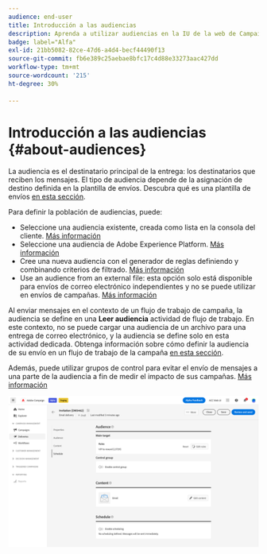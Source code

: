 ```yaml
---
audience: end-user
title: Introducción a las audiencias
description: Aprenda a utilizar audiencias en la IU de la web de Campaign
badge: label="Alfa"
exl-id: 21bb5082-82ce-47d6-a4d4-becf44490f13
source-git-commit: fb6e389c25aebae8bfc17c4d88e33273aac427dd
workflow-type: tm+mt
source-wordcount: '215'
ht-degree: 30%

---
```



# Introducción a las audiencias {#about-audiences}

<!--
Audience only created for the delivery, not available later-->


<!--
Three ways:
* existing audience

Campaign or AEP Audiences

* create new on the fly

query like AEP segment builder (same component with campaign data)

* import from file

show use case with a new audience creation (or import from file?)

control groups like acc: exract, random, based on attribute
-->


La audiencia es el destinatario principal de la entrega: los destinatarios que reciben los mensajes. El tipo de audiencia depende de la asignación de destino definida en la plantilla de envíos. Descubra qué es una plantilla de envíos [en esta sección](../msg/delivery-template.md).

Para definir la población de audiencias, puede:

* Seleccione una audiencia existente, creada como lista en la consola del cliente. [Más información](add-audience.md)
* Seleccione una audiencia de Adobe Experience Platform. [Más información](aep-audience.md)
* Cree una nueva audiencia con el generador de reglas definiendo y combinando criterios de filtrado. [Más información](segment-builder.md)
* Use an audience from an external file: esta opción solo está disponible para envíos de correo electrónico independientes y no se puede utilizar en envíos de campañas. [Más información](file-audience.md)

Al enviar mensajes en el contexto de un flujo de trabajo de campaña, la audiencia se define en una **Leer audiencia** actividad de flujo de trabajo. En este contexto, no se puede cargar una audiencia de un archivo para una entrega de correo electrónico, y la audiencia se define solo en esta actividad dedicada. Obtenga información sobre cómo definir la audiencia de su envío en un flujo de trabajo de la campaña [en esta sección](../workflows/orchestrate-activities.md).

Además, puede utilizar grupos de control para evitar el envío de mensajes a una parte de la audiencia a fin de medir el impacto de sus campañas. [Más información](control-group.md)

![](assets/about-audience.png)

